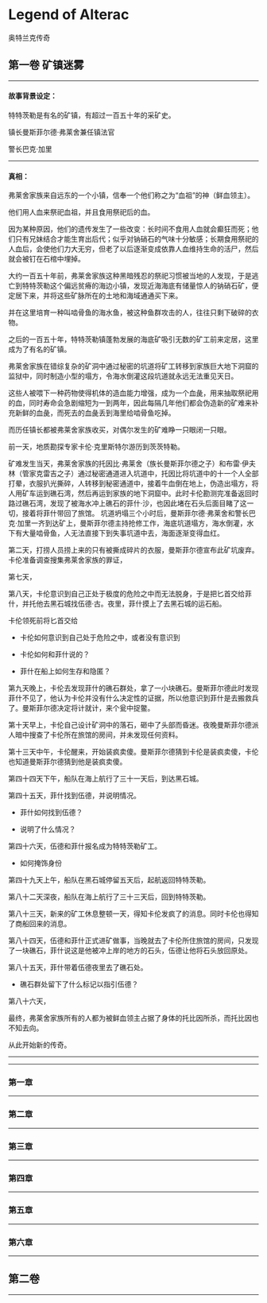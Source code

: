 # Legend of Alterac

奥特兰克传奇

## 第一卷 矿镇迷雾

---

#### 故事背景设定：

特特茨勒是有名的矿镇，有超过一百五十年的采矿史。

镇长曼斯菲尔德·弗莱舍兼任镇法官



警长巴克·加里



---

#### 真相：

弗莱舍家族来自远东的一个小镇，信奉一个他们称之为“血祖”的神（鲜血领主）。

他们用人血来祭祀血祖，并且食用祭祀后的血。

因为某种原因，他们的遗传发生了一些改变：长时间不食用人血就会癫狂而死；他们只有兄妹结合才能生育出后代；似乎对钠硝石的气味十分敏感；长期食用祭祀的人血后，会使他们力大无穷，但老了以后逐渐变成依靠人血维持生命的活尸，然后就会被钉在石棺中埋掉。

大约一百五十年前，弗莱舍家族这种黑暗残忍的祭祀习惯被当地的人发现，于是逃亡到特特茨勒这个偏远贫瘠的海边小镇，发现近海海底有储量惊人的钠硝石矿，便定居下来，并将这些矿脉所在的土地和海域通通买下来。

并在这里培育一种叫啮骨鱼的海水鱼，被这种鱼群攻击的人，往往只剩下破碎的衣物。

之后的一百五十年，特特茨勒镇蓬勃发展的海底矿吸引无数的矿工前来定居，这里成为了有名的矿镇。

弗莱舍家族在错综复杂的矿洞中通过秘密的坑道将矿工转移到家族巨大地下洞窟的监狱中，同时制造小型的塌方，令海水倒灌这段坑道就永远无法重见天日。

这些人被喂下一种药物使得机体的造血能力增强，成为一个血彘，用来抽取祭祀用的血，同时寿命会急剧缩短为一到两年，因此每隔几年他们都会伪造新的矿难来补充新鲜的血彘，而死去的血彘丢到海里给啮骨鱼吃掉。

而历任镇长都被弗莱舍家族收买，对偶尔发生的矿难睁一只眼闭一只眼。

前一天，地质勘探专家卡伦·克里斯特尔游历到茨茨特勒。

矿难发生当天，弗莱舍家族的托因比·弗莱舍（族长曼斯菲尔德之子）和布雷·伊夫林（管家克雷吉之子）通过秘密通道进入坑道中，托因比将坑道中的十一个人全部打晕，衣服扒光撕碎，人转移到秘密通道中，接着牛血倒在地上，伪造出塌方，将人用矿车运到礁石湾，然后再运到家族的地下洞窟中。此时卡伦勘测完准备返回时路过礁石湾，发现了被海水冲上礁石的菲什·沙，也因此堵在石头后面目睹了这一切，接着将菲什带回了旅馆。
坑道坍塌三个小时后，曼斯菲尔德·弗莱舍和警长巴克·加里一齐到达矿上，曼斯菲尔德主持抢修工作，海底坑道塌方，海水倒灌，水下有大量啮骨鱼，人无法直接下到失事坑道中去，海面逐渐变得血红。

第二天，打捞人员捞上来的只有被撕成碎片的衣服，曼斯菲尔德宣布此矿坑废弃。卡伦准备调查搜集弗莱舍家族的罪证，

第七天，

第八天，卡伦意识到自己正处于极度的危险之中而无法脱身，于是把匕首交给菲什，并托他去黑石城找伍德·古。夜里，菲什摸上了去黑石城的运石船。

卡伦领死前将匕首交给

- 卡伦如何意识到自己处于危险之中，或者没有意识到

- 卡伦如何和菲什说的？

- 菲什在船上如何生存和隐匿？

第九天晚上，卡伦去发现菲什的礁石群处，拿了一小块礁石。曼斯菲尔德此时发现菲什不见了，他认为卡伦并没有什么决定性的证据，所以他意识到菲什是去搬救兵了。曼斯菲尔德决定将计就计，来个瓮中捉鳖。

第十天早上，卡伦自己设计矿洞中的落石，砸中了头部而昏迷。夜晚曼斯菲尔德派人暗中搜查了卡伦所在旅馆的房间，并未发现任何资料。

第十三天中午，卡伦醒来，开始装疯卖傻。曼斯菲尔德猜到卡伦是装疯卖傻，卡伦也知道曼斯菲尔德猜到他是装疯卖傻。

第四十四天下午，船队在海上航行了三十一天后，到达黑石城。

第四十五天，菲什找到伍德，并说明情况。

- 菲什如何找到伍德？

- 说明了什么情况？

第四十六天，伍德和菲什报名成为特特茨勒矿工。

- 如何掩饰身份

第四十九天上午，船队在黑石城停留五天后，起航返回特特茨勒。

第八十二天深夜，船队在海上航行了三十三天后，回到特特茨勒。

第八十三天，新来的矿工休息整顿一天，得知卡伦发疯了的消息。同时卡伦也得知了商船回来的消息。

第八十四天，伍德和菲什正式进矿做事，当晚就去了卡伦所住旅馆的房间，只发现了一块礁石，菲什说这是他被冲上岸的地方的石头，伍德让他将石头放回原处。

第八十五天，菲什带着伍德夜里去了礁石处。

- 礁石群处留下了什么标记以指引伍德？

第八十六天，

最终，弗莱舍家族所有的人都为被鲜血领主占据了身体的托比因所杀，而托比因也不知去向。

从此开始新的传奇。

---






---


### 第一章


---

### 第二章




---

### 第三章

---

### 第四章

---

### 第五章

---

### 第六章

---


## 第二卷



---